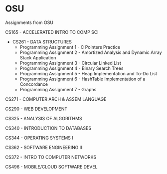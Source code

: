 # OSU
Assignments from OSU

CS165 - ACCELERATED INTRO TO COMP SCI

* CS261 - DATA STRUCTURES
  * Programming Assignment 1 - C Pointers Practice
  * Programming Assignment 2 - Amortized Analysis and Dynamic Array Stack Application
  * Programming Assignment 3 - Circular Linked List
  * Programming Assignment 4 - Binary Search Trees
  * Programming Assignment 5 - Heap Implementation and To-Do List
  * Programming Assignment 6 - HashTable Implementation of a Concordance
  * Programming Assignment 7 - Graphs

CS271 - COMPUTER ARCH & ASSEM LANGUAGE

CS290 - WEB DEVELOPMENT

CS325 - ANALYSIS OF ALGORITHMS

CS340 - INTRODUCTION TO DATABASES

CS344 - OPERATING SYSTEMS I

CS362 - SOFTWARE ENGINEERING II

CS372 - INTRO TO COMPUTER NETWORKS

CS496 - MOBILE/CLOUD SOFTWARE DEVEL
